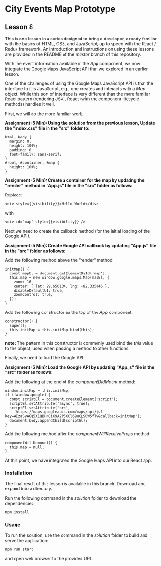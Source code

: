 # City Events Map Prototype

## Lesson 8

This is one lesson in a series designed to bring a developer, already
familiar with the basics of HTML, CSS, and JavaScript, up to speed with
the React / Redux framework. An introduction and instructions on using
these lessons are provided in the README of the *master* branch of this
repository.

With the event information available in the *App* component, we
now integrate the Google Maps JavaScript API that we explored in
an earlier lesson.

One of the challenges of using the Google Maps JavaScript API is that
the interface to it is JavaScript, e.g., one creates and interacts with a
*Map* object. While this sort of interface is very different than the
more familiar React pattern (rendering JSX), React (with the component
lifecycle methods) handles it well.

First, we will do the more familiar work.

**Assignment (5 Min): Using the solution from the previous lesson,
Update the "index.css" file in the "src" folder to:**

```
html, body {
  margin: 0;
  height: 100%;
  padding: 0;
  font-family: sans-serif;
}
#root, #container, #map {
  height: 100%;
}
```

**Assignment (5 Min): Create a container for the map by updating
the "render" method in "App.js" file in the "src" folder as follows:**

Replace:

```
<div style={{visibility}}>Hello World</div>
```

with

```
<div id="map" style={{visibility}} />
```

Next we need to create the callback method (for the initial loading of
the Google API).

**Assignment (5 Min): Create Google API callback by updating
"App.js" file in the "src" folder as follows:**

Add the following method above the "render" method.

```
initMap() {
  const mapEl = document.getElementById('map');
  this.map = new window.google.maps.Map(mapEl, {
    zoom: 16,
    center: { lat: 29.650134, lng: -82.335046 },
    disableDefaultUI: true,
    zoomControl: true,
  });
}
```

Add the following constructor as the top of the *App* component:

```
constructor() {
  super();
  this.initMap = this.initMap.bind(this);
}
```

**note:** The pattern in this constructor is commonly used bind the
*this* value to the object; used when passing a method to other functions.

Finally, we need to load the Google API.

**Assignment (5 Min): Load the Google API by updating
"App.js" file in the "src" folder as follows:**

Add the following at the end of the *componentDidMount* method:

```
window.initMap = this.initMap;
if (!window.google) {
  const scriptEl = document.createElement('script');
  scriptEl.setAttribute('async', true);
  scriptEl.setAttribute('src',
    'https://maps.googleapis.com/maps/api/js?key=AIzaSyAGQ5X1QBHNCiX9A2P5XCl69uCLS0W5fTw&callback=initMap');
  document.body.appendChild(scriptEl);
}
```

Add the following method after the *componentWillReceiveProps* method:

```
componentWillUnmount() {
  this.map = null;
}
```

At this point, we have integrated the Google Maps API into our React app.

### Installation

The final result of this lesson is available in this branch. Download and
expand into a directory.

Run the following command in the *solution* folder to download the
dependencies:

`npm install`

### Usage

To run the solution, use the command in the *solution* folder to build
and serve the application:

`npm run start`

and open web browser to the provided URL.
